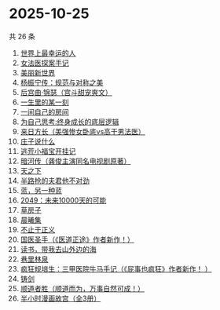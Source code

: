 # 2025-10-25

共 26 条

<!-- BEGIN WEREAD -->
<!-- 最后更新时间 2025-10-25 15:08:42 +0800 -->
1. [世界上最幸运的人](https://weread.qq.com/web/bookDetail/9ad32f80813ab7a98g011af1)
1. [女法医探案手记](https://weread.qq.com/web/bookDetail/33832d30813aba89eg012b59)
1. [美丽新世界](https://weread.qq.com/web/bookDetail/35d32ec07275fd7435d1172)
1. [杨振宁传：规范与对称之美](https://weread.qq.com/web/bookDetail/4de32520813ab7c7dg0102c1)
1. [后宫曲·锦瑟（宫斗甜宠爽文）](https://weread.qq.com/web/bookDetail/4a532f10813aba89fg015dcc)
1. [一生里的某一刻](https://weread.qq.com/web/bookDetail/702321407227869d702d1c5)
1. [一间自己的房间](https://weread.qq.com/web/bookDetail/423320f0813ab8f58g01571e)
1. [为自己思考:终身成长的底层逻辑](https://weread.qq.com/web/bookDetail/dc1326c0813ab8376g017276)
1. [来日方长（美强惨女卧底vs高干男法医）](https://weread.qq.com/web/bookDetail/9a932de0813aba8edg014095)
1. [庄子说什么](https://weread.qq.com/web/bookDetail/d89327a072459794d894be9)
1. [逃荒小福宝开挂记](https://weread.qq.com/web/bookDetail/46232e30813aba8d4g018754)
1. [暗河传（龚俊主演同名电视剧原著）](https://weread.qq.com/web/bookDetail/b3f32cc0813ab8691g0124d3)
1. [天之下](https://weread.qq.com/web/bookDetail/4de326a0721770aa4de95f4)
1. [半路抢的夫君他不对劲](https://weread.qq.com/web/bookDetail/49c327d07310261f49c58d4)
1. [蓝，另一种蓝](https://weread.qq.com/web/bookDetail/8b9324e0813ab70b0g017ca4)
1. [2049：未来10000天的可能](https://weread.qq.com/web/bookDetail/bdd325d0813aba18dg0142a8)
1. [草房子](https://weread.qq.com/web/bookDetail/e9a32d80813ab8540g012d73)
1. [晨曦集](https://weread.qq.com/web/bookDetail/57432d4072051c975748318)
1. [不止于正义](https://weread.qq.com/web/bookDetail/85e32100813aba6c1g013c04)
1. [国医圣手（《医道正途》作者新作！）](https://weread.qq.com/web/bookDetail/86932020813aba4f4g0151b2)
1. [读书，带我去山外边的海](https://weread.qq.com/web/bookDetail/32d326807191e91e32d61de)
1. [巷里林泉](https://weread.qq.com/web/bookDetail/8d232340813ab9595g01710b)
1. [疯狂规培生：三甲医院牛马手记（《屁事也疯狂》作者新作！ ）](https://weread.qq.com/web/bookDetail/ef332170813aba876g011d57)
1. [铸剑](https://weread.qq.com/web/bookDetail/05d32cd0813ab7b36g0149a0)
1. [顺道者胜（顺道而为，万事自然可成！）](https://weread.qq.com/web/bookDetail/f1832020813ab9fe4g012bf1)
1. [半小时漫画故宫（全3册）](https://weread.qq.com/web/bookDetail/2a932490813aba8e3g011d9c)
<!-- END WEREAD -->